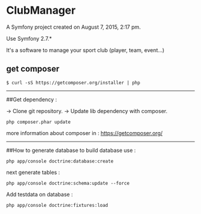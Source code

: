 ClubManager
===========

A Symfony project created on August 7, 2015, 2:17 pm.

Use Symfony 2.7.*

It's a software to manage your sport club (player, team, event...)
## get composer
```
$ curl -sS https://getcomposer.org/installer | php
```
---
##Get dependency : 

-> Clone git repository.
-> Update lib dependency with composer.
 ```
 php composer.phar update
 ```
 more information about composer in : https://getcomposer.org/

---
##How to generate database
to build database use : 
```
php app/console doctrine:database:create
```
next generate tables : 
```
php app/console doctrine:schema:update --force
```
Add testdata on database : 
```
php app/console doctrine:fixtures:load
```
